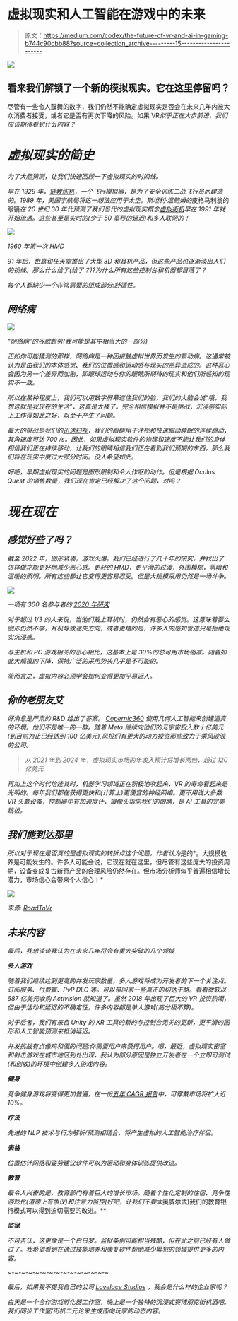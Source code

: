 # 虚拟现实和人工智能在游戏中的未来

> 原文：<https://medium.com/codex/the-future-of-vr-and-ai-in-gaming-b744c90cbb88?source=collection_archive---------15----------------------->

![](img/e61502bb6629bf3dcb732f07abe88bc1.png)

## 看来我们解锁了一个新的模拟现实。它在这里停留吗？

尽管有一些令人鼓舞的数字，我们仍然不能确定虚拟现实是否会在未来几年内被大众消费者接受，或者它是否有再次下降的风险。如果 VR*似乎正在大步前进，我们应该期待看到什么内容？*

# *虚拟现实的简史*

*为了大胆猜测，让我们快速回顾一下虚拟现实的时间线。*

*早在 1929 年，[链教练机](https://en.wikipedia.org/wiki/Link_Trainer)，一个飞行模拟器，是为了安全训练二战飞行员而建造的。1989 年，美国宇航局将这一想法应用于太空。斯坦利·温鲍姆的*皮格马利翁的眼镜*在 20 世纪 30 年代预测了我们当代的虚拟现实概念[虚拟街机](https://en.wikipedia.org/wiki/Virtuality_(product))早在 1991 年就开始流通。这些甚至是实时的(少于 50 毫秒的延迟)和多人联网的！*

*![](img/c4fa1d04f7aa615860074e4eae31811e.png)*

*1960 年第一次 HMD*

*91 年后，世嘉和任天堂推出了大型 3D 和耳机产品，但这些产品也逐渐淡出人们的视线。那么什么给了(给了？)?为什么所有这些控制台和机器都日落了？*

*每个人都缺少一个*非常*需要的组成部分:*舒适性*。*

## *网络病*

*![](img/9bb5ba4e6dc71ca1bbdd4fea11b2d865.png)*

*“网络病”的谷歌趋势(我可能是其中相当大的一部分)*

*正如你可能猜测的那样，网络病是一种因接触虚拟世界而发生的晕动病。这通常被认为是由我们的本体感觉、我们的位置感和运动感与现实的差异造成的。这种恶心会因为另一个差异而加剧，即眼球运动与你的眼睛所期待的现实和他们所感知的现实不一致。*

*所以在某种程度上，我们可以用数字屏幕遮住我们的脸，我们的大脑会说“哦，我想这就是我现在的生活”，这真是太棒了。完全相信模拟并不是挑战，沉浸感实际上工作得如此之好，以至于产生了问题。*

*最大的挑战是我们的[迅速扫视](https://en.wikipedia.org/wiki/Saccade)，我们的眼睛用于注视和快速眼动睡眠的连续跳动，其角速度可达 700 /s。因此，如果虚拟现实软件的物理和速度不能让我们的身体相信我们正在持续移动，让我们的眼睛相信我们正在看到我们预期的东西，那么我们将在现实中度过大部分时间。没人希望如此。*

*好吧，早期虚拟现实的问题是图形限制和令人作呕的动作。但是根据 Oculus Quest 的销售数量，我们现在肯定已经解决了这个问题，对吗？*

# *现在现在*

## *感觉好些了吗？*

*截至 2022 年，图形紧凑，游戏火爆。我们已经进行了几十年的研究，并找出了怎样做才能更好地减少恶心感。更轻的 HMD，更平滑的过渡，外围模糊，黑暗和温暖的照明。所有这些都让它变得更容易忍受。但是大规模采用仍然是一场斗争。*

*![](img/d9ac41fd5e2b2b4246ac9a85154c3548.png)*

*一项有 300 名参与者的 [2020 年研究](https://vrheaven.io/vr-motion-sickness-statistics/)*

*对于超过 1/3 的人来说，当他们戴上耳机时，仍然会有恶心的感觉。这意味着要么图形仍然不够，耳机导致迷失方向，或者更糟的是，许多人的感知管道只是拒绝现实沉浸感。*

*与主机和 PC 游戏相关的恶心相比，这基本上是 30%的总可用市场缩减。随着如此大规模的下降，保持广泛的采用势头几乎是不可能的。*

*简而言之，虚拟内容必须学会如何变得更加平易近人。*

## *你的老朋友艾*

*好消息是严肃的 R&D 给出了答案。 [Copernic360](https://www.storyfutures.com/showcase/reducing-cybersickness-with-kagenovas-copernic360) 使用几何人工智能来创建逼真的环境。他们不是唯一的一群。随着 Meta 继续向他们的元宇宙投入数十亿美元(到目前为止已经达到 100 亿美元),风投们有更大的动力投资那些致力于乘风破浪的公司。*

> *从 2021 年到 2024 年，虚拟现实市场的年收入预计将增长两倍，超过 120 亿美元*

*再加上这个时代恰逢其时，机器学习领域正在积极地吹起来，VR 的寿命看起来是光明的。每年我们都在获得更快和(计算上)更便宜的神经网络。更不用说大多数 VR 头戴设备，控制器中有加速度计，摄像头指向我们的眼睛，是 AI 工具的完美跳板。*

## *我们能到达那里*

*所以对于现在是否真的是虚拟现实的转折点这个问题，作者认为*是的*。大规模收养是可能发生的。许多人可能会说，它现在就在这里，但尽管有这些庞大的投资周期，设备变成复古新奇产品的合理风险仍然存在。但市场分析师似乎普遍相信增长潜力，市场信心会带来个人信心！*

*![](img/f125d4a9e7e7ea89f2d82905720a4340.png)*

*来源: [RoadToVr](https://www.roadtovr.com/vr-revenue-forecast-growth-pwc/)*

## *未来内容*

*最后，我想谈谈我认为在未来几年将会有重大突破的几个领域*

***多人游戏***

*随着我们继续达到更高的并发玩家数量，多人游戏将成为开发者的下一个关注点。订阅服务、付费赢、PvP DLC 等。可以带回家一些真正的切达干酪。看看微软以 687 亿美元收购 Activision 就知道了。虽然 2018 年出现了巨大的 VR 投资热潮，但由于活动和延迟的不确定性，许多内容都是单人游戏(高分板不算)。*

*对于后者，我们有来自 Unity 的 XR 工具的新的与控制台无关的更新，更平滑的图形和人工智能预测来抵消延迟。*

*并发挑战有点像鸡和蛋的问题:你需要用户来获得用户。嗯，最近，虚拟现实密室和射击游戏在城市地区到处出现，我认为部分原因是独立开发者在一个立即可测试(和创收)的环境中创建多人游戏内容。*

***健身***

*竞争健身游戏将变得更加普遍，在一份[五年 CAGR 报告](https://arstechnica.com/gadgets/2021/10/vr-ar-wearables-and-smart-home-tech-are-now-mainstream-research-says/)中，可穿戴市场将扩大近 10%。*

***疗法***

*先进的 NLP 技术与行为解析/预测相结合，将产生虚拟的人工智能治疗伴侣。*

***表格***

*位置估计网络和姿势建议软件可以为运动和身体训练提供改进。*

***教育***

*最令人兴奋的是，教育部门有着巨大的增长市场。随着个性化定制的住宿、竞争性游戏化(道德上有争议)和注意力监控(好吧，让我们不要太*奥威尔式)我们的教育银行模式可以得到迫切需要的改进。**

***监狱***

*不可否认，这更像是一个白日梦。监狱条例可能相当残酷，但在此之前已经有人做过了。我希望看到在通过技能培养和康复软件帮助减少累犯的领域提供更多的内容。*

*~-~-~-~-~-~-~-~-~-~-~-~-~-~-~*

*最后，如果我不提我自己的公司 [Lovelace Studios](https://lovelacestudio.com/) ，我会是什么样的企业家呢？*

*白天是一个合作游戏孵化器工作室，晚上是一个独特的沉浸式赛博朋克街机酒吧。我们同步工作室/街机二元论来生成面向玩家的动态内容。*